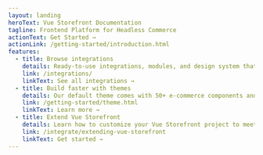 ```yaml
---
layout: landing
heroText: Vue Storefront Documentation
tagline: Frontend Platform for Headless Commerce
actionText: Get Started →
actionLink: /getting-started/introduction.html
features:
  - title: Browse integrations
    details: Ready-to-use integrations, modules, and design system that will save you hundreds (if not thousands) of hours.
    link: /integrations/
    linkText: See all integrations →
  - title: Build faster with themes
    details: Our default theme comes with 50+ e-commerce components and essential Nuxt integrations.
    link: /getting-started/theme.html
    linkText: Learn more →
  - title: Extend Vue Storefront
    details: Learn how to customize your Vue Storefront project to meet your needs.
    link: /integrate/extending-vue-storefront
    linkText: Get started →
---
```

